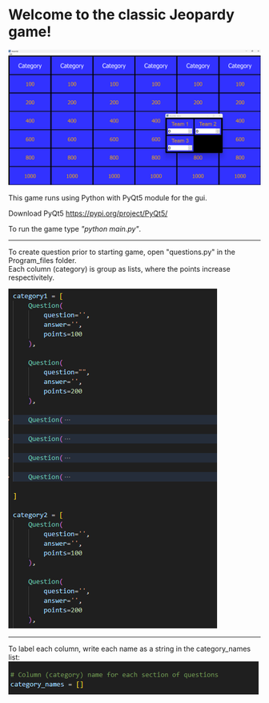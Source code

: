 # Welcome to the classic Jeopardy game!

![Alt text](Program_files/images/game.png)

This game runs using Python with PyQt5 module for the gui.

Download PyQt5 https://pypi.org/project/PyQt5/

To run the game type *"python main.py"*.

___

To create question prior to starting game, open "questions.py" in the Program_files folder.<br>
Each column (category) is group as lists, where the points increase respectivitely.

![Alt text](Program_files/images/questions.png)

___

To label each column, write each name as a string in the category_names list:
![Alt text](Program_files/images/cat_names.png)
